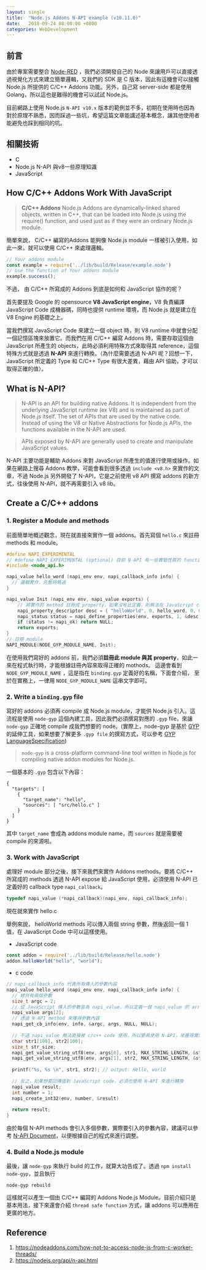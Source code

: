 ```yaml
---
layout: single
title:  "Node.js Addons N-API example (v10.11.0)"
date:   2018-09-24 08:00:00 +0800
categories: WebDevelopment
---
```

## 前言
由於專案需要整合 [Node-RED](https://nodered.org/) ，我們必須開發自己的 Node 來讓用戶可以直接透過視覺化方式來建立簡單邏輯，又我們的 SDK 是 C 版本，因此有這機會可以接觸 Node.js 所提供的 C/C++ Addons 功能。另外，自己寫 server-side 都是使用 Golang，所以這也是難得的機會可以試試 Node.js。

目前網路上使用 Node.js `N-API v10.x` 版本的範例並不多，初期在使用時也因為對於原理不熟悉，因而踩過一些坑，希望這篇文章能講述基本概念，讓其他使用者能避免也踩到相同的坑。

## 相關技術
- C
- Node.js N-API 與v8一些原理知識
- JavaScript

## How C/C++ Addons Work With JavaScript

> **C/C++ Addons** Node.js Addons are dynamically-linked shared objects, written in C++, that can be loaded into Node.js using the require() function, and used just as if they were an ordinary Node.js module.

簡單來說， C/C++ 編寫的Addons 能夠像 Node.js module 一樣被引入使用，如此一來，就可以使用 C/C++ 來處理邏輯。

```javascript
// Your addons module
const example = require('../lib/build/Release/example.node')
// use the function of Your addons module
example.success();
```

不過， 由 C/C++ 所寫成的 Addons 到底是如何和 JavaScript 協作的呢？

首先要提及 Google 的 opensource **V8 JavaScript engine**，V8 負責編譯 JavaScript Code 成機器碼，同時也提供 runtime 環境，而 Node.js 就是建立在 V8 Engine 的基礎之上。

當我們撰寫 JavaScript Code 來建立一個 object 時，則 V8 runtime 中就會分配一個記憶區塊來放置它。而我們在用 C/C++ 編寫 Addons 時，需要存取這個由 JavaScript 所產生的 objects，此時必須利用特殊方式來取得其 reference，這個特殊方式就是透過 **N-API**  來進行轉換。（為什麼需要透過 N-API 呢？回想一下， JavaScript 所定義的 Type 和 C/C++ Type 有很大差異，藉由 API 協助，才可以取得正確的值）。

## What is N-API?

> N-API is an API for building native Addons. It is independent from the underlying JavaScript runtime (ex V8) and is maintained as part of Node.js itself. The set of APIs that are used by the native code. Instead of using the V8 or Native Abstractions for Node.js APIs, the functions available in the N-API are used.

> APIs exposed by N-API are generally used to create and manipulate JavaScript values. 

N-API 主要功能是輔助 Addons 來對 JavaScript 所產生的值進行使用或操作。如果在網路上搜尋 Addons 教學，可能會看到很多透過 `include <v8.h>` 來實作的文章，不過 Node.js 另外開發了 N-API，它是之前使用 v8 API 撰寫 addons 的新方式，往後使用 N-API，就不再需要引入 v8 lib。

## Create a C/C++ addons 
### 1. Register a Module and methods
前面簡單地概述觀念，現在就直接來實作一個 addons。首先寫個 `hello.c` 來註冊 methods 和 module。
```c
#define NAPI_EXPERIMENTAL
// #define NAPI_EXPERIMENTAL (optional) 目前 N-API 有一些實驗性質的 function，透過 define NAPI_EXPERIMENTAL 來使用這些 methods
#include <node_api.h>

napi_value hello_word (napi_env env, napi_callback_info info) {
  // 邏輯實作，先暫時略過
}

napi_value Init (napi_env env, napi_value exports) {
    // 將實作的 method 註冊成 property，如果沒有此定義，則無法在 JavaScript code 中使用。
    napi_property_descriptor desc = { "helloWorld", 0, hello_word, 0, 0, 0, napi_default, 0 };
    napi_status status = napi_define_properties(env, exports, 1, &desc);
    if (status != napi_ok) return NULL;
    return exports;
}
// 註冊 module
NAPI_MODULE(NODE_GYP_MODULE_NAME, Init); 
```

在使用我們寫好的 addons 前，我們必須**註冊此 module 與其 property**，如此一來在程式執行時，才能根據註冊內容來取得正確的 mothods。
這邊會看到 `NODE_GYP_MODULE_NAME` ，這是指在 `binding.gyp` 定義好的名稱，下面會介紹， 至於在實務上，一律用 `NODE_GYP_MODULE_NAME` 這串文字即可。

### 2. Write a `binding.gyp` file

寫好的 addons 必須再 compile 成 Node.js module，才能供 Node.js 引入。這流程是使用 `node-gyp` 這個內建工具，因此我們必須撰寫對應的 `.gyp` file，來讓 `node-gyp` 正確地 compile 成我們想要的 node。(實際上，node-gyp 是基於 [GYP](https://gyp.gsrc.io/) 的延伸工具，如果想要了解更多 `.gyp file` 的撰寫方式，可以參考 [GYP LanguageSpecification](https://gyp.gsrc.io/docs/LanguageSpecification.md))

> `node-gyp` is a cross-platform command-line tool written in Node.js for compiling native addon modules for Node.js. 

一個基本的 `.gyp` 包含以下內容：

```
{
  "targets": [
    {
      "target_name": "hello",
      "sources": [ "src/hello.c" ]
    }
  ]
}
```

其中 `target_name` 會成為 addons module name，而 `sources` 就是需要被 compile 的來源啦。

### 3. Work with JavaScript 
處理好 module 部分之後，接下來我們來實作  Addons methods。要將 C/C++ 所寫成的 methods 透過 N-API expose 給 JavaScript 使用，必須使用 N-API 已定義好的 callback type `napi_callback`。

```c
typedef napi_value (*napi_callback)(napi_env, napi_callback_info);
```

現在就來實作 hello.c 

舉例來說， helloWorld methods 可以傳入兩個 string 參數，然後返回一個 1 值，在 JavaScript Code 中可以這樣使用。

- JavaScript code

```javascript
const addon = require('../lib/build/Release/hello.node')
addon.helloWorld("hello", "world");
```

- c code

```c
// napi_callback_info 代表所有傳入的參數內容
napi_value hello_word (napi_env env, napi_callback_info info) {
  // 總共有兩個參數 
  size_t argc = 2;
  // 從 JavaScript 傳入的參數皆為 napi_value，所以定義一個 napi_value 的 array
  napi_value args[2];
  // 透過 N-API method 來獲得參數內容
  napi_get_cb_info(env, info, &argc, args, NULL, NULL);
  
  // 不過 napi_value 無法直接被 c/c++ code 使用，所以要再使用 N-API，來獲得實際的值
  char str1[100], str2[100];
  size_t str_size;
  napi_get_value_string_utf8(env, args[0], str1, MAX_STRING_LENGTH, &str_size);
  napi_get_value_string_utf8(env, args[1], str2, MAX_STRING_LENGTH, &str_size);
  
  printf("%s, %s \n", str1, str2); // output: Hello, world
  
  // 反之，如果想要回傳值到 JavaScript code，必須也使用 N-API 來進行轉換
  napi_value result;
  int number = 1;
  napi_create_int32(env, number, &result)
  
  return result;
}
```

由於每個 N-API methods 會引入多個參數，實際要引入的參數內容，建議可以參考 [N-API Document](https://nodejs.org/api/n-api.html)，以便根據自己的程式來進行調整。

### 4. Build a Node.js module

最後，讓 `node-gyp` 來執行 build 的工作，就算大功告成了。透過 `npm install node-gyp`，並且執行

```
node-gyp rebuild
```

這樣就可以產生一個由 C/C++ 編寫的 Addons Node.js Module。目前介紹只是基本用法，接下來還會介紹 `thread safe function` 方式，讓 addons 可以應用在更廣的地方。

## Reference
1. https://nodeaddons.com/how-not-to-access-node-js-from-c-worker-threads/
2. https://nodejs.org/api/n-api.html